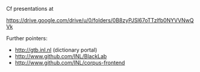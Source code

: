 Cf presentations at

   https://drive.google.com/drive/u/0/folders/0B8zyPJSl67oTTzlfb0NYVVNwQVk

Further pointers:

* http://gtb.inl.nl (dictionary portal)
* http://www.github.com/INL/BlackLab
* http://www.github.com/INL/corpus-frontend


